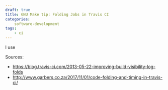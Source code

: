 ```yaml
---
draft: true
title: GNU Make tip: Folding Jobs in Travis CI
categories: 
    software-development
tags: 
    - ci
---
```


I use 

Sources:
- https://blog.travis-ci.com/2013-05-22-improving-build-visibility-log-folds
- http://www.garbers.co.za/2017/11/01/code-folding-and-timing-in-travis-ci/
